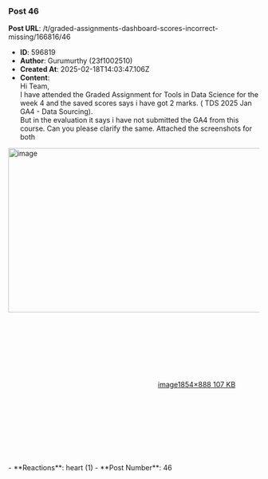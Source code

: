 ### Post 46
**Post URL**: /t/graded-assignments-dashboard-scores-incorrect-missing/166816/46
- **ID**: 596819
- **Author**: Gurumurthy (23f1002510)
- **Created At**: 2025-02-18T14:03:47.106Z
- **Content**:  
  Hi Team,<br>
I have attended the Graded Assignment for Tools in Data Science for the week 4 and the saved scores says i have got 2 marks. ( TDS 2025 Jan GA4 - Data Sourcing).<br>
But in the evaluation it says i have not submitted the GA4 from this course. Can you please clarify the same.
Attached the screenshots for both
<div class="lightbox-wrapper"><a class="lightbox" href="https://europe1.discourse-cdn.com/flex013/uploads/iitm/original/3X/9/7/9737e06e9af5b0dd18b99a83ed98457013dec6f2.png" data-download-href="/uploads/short-url/lzJOqhyRljrWjFmKrep3X9f67F8.png?dl=1" title="image" rel="noopener nofollow ugc"><img src="https://europe1.discourse-cdn.com/flex013/uploads/iitm/optimized/3X/9/7/9737e06e9af5b0dd18b99a83ed98457013dec6f2_2_690x330.png" alt="image" data-base62-sha1="lzJOqhyRljrWjFmKrep3X9f67F8" width="690" height="330" srcset="https://europe1.discourse-cdn.com/flex013/uploads/iitm/optimized/3X/9/7/9737e06e9af5b0dd18b99a83ed98457013dec6f2_2_690x330.png, https://europe1.discourse-cdn.com/flex013/uploads/iitm/optimized/3X/9/7/9737e06e9af5b0dd18b99a83ed98457013dec6f2_2_1035x495.png 1.5x, https://europe1.discourse-cdn.com/flex013/uploads/iitm/optimized/3X/9/7/9737e06e9af5b0dd18b99a83ed98457013dec6f2_2_1380x660.png 2x" data-dominant-color="272825"><div class="meta"><svg class="fa d-icon d-icon-far-image svg-icon" aria-hidden="true"><use href="#far-image"></use></svg><span class="filename">image</span><span class="informations">1854×888 107 KB</span><svg class="fa d-icon d-icon-discourse-expand svg-icon" aria-hidden="true"><use href="#discourse-expand"></use></svg></div></a></div>
- **Reactions**: heart (1)
- **Post Number**: 46

